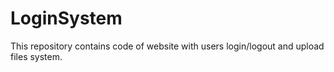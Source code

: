 # LoginSystem
This repository contains code of website with users login/logout and upload files system.
